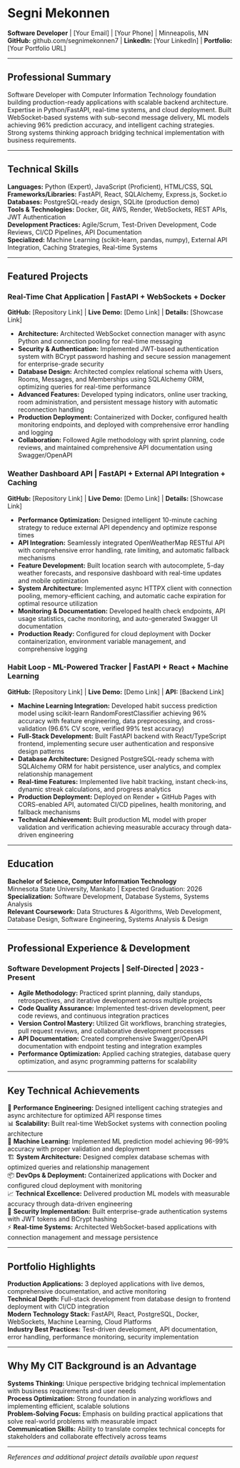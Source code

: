 # Segni Mekonnen
**Software Developer** | [Your Email] | [Your Phone] | Minneapolis, MN  
**GitHub:** github.com/segnimekonnen7 | **LinkedIn:** [Your LinkedIn] | **Portfolio:** [Your Portfolio URL]

---

## Professional Summary
Software Developer with Computer Information Technology foundation building production-ready applications with scalable backend architecture. Expertise in Python/FastAPI, real-time systems, and cloud deployment. Built WebSocket-based systems with sub-second message delivery, ML models achieving 96% prediction accuracy, and intelligent caching strategies. Strong systems thinking approach bridging technical implementation with business requirements.

---

## Technical Skills
**Languages:** Python (Expert), JavaScript (Proficient), HTML/CSS, SQL  
**Frameworks/Libraries:** FastAPI, React, SQLAlchemy, Express.js, Socket.io  
**Databases:** PostgreSQL-ready design, SQLite (production demo)  
**Tools & Technologies:** Docker, Git, AWS, Render, WebSockets, REST APIs, JWT Authentication  
**Development Practices:** Agile/Scrum, Test-Driven Development, Code Reviews, CI/CD Pipelines, API Documentation  
**Specialized:** Machine Learning (scikit-learn, pandas, numpy), External API Integration, Caching Strategies, Real-time Systems

---

## Featured Projects

### Real-Time Chat Application | FastAPI + WebSockets + Docker
**GitHub:** [Repository Link] | **Live Demo:** [Demo Link] | **Details:** [Showcase Link]
- **Architecture:** Architected WebSocket connection manager with async Python and connection pooling for real-time messaging
- **Security & Authentication:** Implemented JWT-based authentication system with BCrypt password hashing and secure session management for enterprise-grade security
- **Database Design:** Architected complex relational schema with Users, Rooms, Messages, and Memberships using SQLAlchemy ORM, optimizing queries for real-time performance
- **Advanced Features:** Developed typing indicators, online user tracking, room administration, and persistent message history with automatic reconnection handling
- **Production Deployment:** Containerized with Docker, configured health monitoring endpoints, and deployed with comprehensive error handling and logging
- **Collaboration:** Followed Agile methodology with sprint planning, code reviews, and maintained comprehensive API documentation using Swagger/OpenAPI

### Weather Dashboard API | FastAPI + External API Integration + Caching
**GitHub:** [Repository Link] | **Live Demo:** [Demo Link] | **Details:** [Showcase Link]
- **Performance Optimization:** Designed intelligent 10-minute caching strategy to reduce external API dependency and optimize response times
- **API Integration:** Seamlessly integrated OpenWeatherMap RESTful API with comprehensive error handling, rate limiting, and automatic fallback mechanisms
- **Feature Development:** Built location search with autocomplete, 5-day weather forecasts, and responsive dashboard with real-time updates and mobile optimization
- **System Architecture:** Implemented async HTTPX client with connection pooling, memory-efficient caching, and automatic cache expiration for optimal resource utilization
- **Monitoring & Documentation:** Developed health check endpoints, API usage statistics, cache monitoring, and auto-generated Swagger UI documentation
- **Production Ready:** Configured for cloud deployment with Docker containerization, environment variable management, and comprehensive logging

### Habit Loop - ML-Powered Tracker | FastAPI + React + Machine Learning
**GitHub:** [Repository Link] | **Live Demo:** [Demo Link] | **API:** [Backend Link]
- **Machine Learning Integration:** Developed habit success prediction model using scikit-learn RandomForestClassifier achieving 96% accuracy with feature engineering, data preprocessing, and cross-validation (96.6% CV score, verified 99% test accuracy)
- **Full-Stack Development:** Built FastAPI backend with React/TypeScript frontend, implementing secure user authentication and responsive design patterns
- **Database Architecture:** Designed PostgreSQL-ready schema with SQLAlchemy ORM for habit persistence, user analytics, and complex relationship management
- **Real-time Features:** Implemented live habit tracking, instant check-ins, dynamic streak calculations, and progress analytics
- **Production Deployment:** Deployed on Render + GitHub Pages with CORS-enabled API, automated CI/CD pipelines, health monitoring, and fallback mechanisms
- **Technical Achievement:** Built production ML model with proper validation and verification achieving measurable accuracy through data-driven engineering

---

## Education
**Bachelor of Science, Computer Information Technology**  
Minnesota State University, Mankato | Expected Graduation: 2026  
**Specialization:** Software Development, Database Systems, Systems Analysis  
**Relevant Coursework:** Data Structures & Algorithms, Web Development, Database Design, Software Engineering, Systems Analysis & Design

---

## Professional Experience & Development

### Software Development Projects | Self-Directed | 2023 - Present
- **Agile Methodology:** Practiced sprint planning, daily standups, retrospectives, and iterative development across multiple projects
- **Code Quality Assurance:** Implemented test-driven development, peer code reviews, and continuous integration practices
- **Version Control Mastery:** Utilized Git workflows, branching strategies, pull request reviews, and collaborative development processes
- **API Documentation:** Created comprehensive Swagger/OpenAPI documentation with endpoint testing and integration examples
- **Performance Optimization:** Applied caching strategies, database query optimization, and async programming patterns for scalability

---

## Key Technical Achievements
🚀 **Performance Engineering:** Designed intelligent caching strategies and async architecture for optimized API response times  
📊 **Scalability:** Built real-time WebSocket systems with connection pooling architecture  
🤖 **Machine Learning:** Implemented ML prediction model achieving 96-99% accuracy with proper validation and deployment  
🏗️ **System Architecture:** Designed complex database schemas with optimized queries and relationship management  
📦 **DevOps & Deployment:** Containerized applications with Docker and configured cloud deployment with monitoring  
📈 **Technical Excellence:** Delivered production ML models with measurable accuracy through data-driven engineering  
🔐 **Security Implementation:** Built enterprise-grade authentication systems with JWT tokens and BCrypt hashing  
⚡ **Real-time Systems:** Architected WebSocket-based applications with connection management and message persistence

---

## Portfolio Highlights
**Production Applications:** 3 deployed applications with live demos, comprehensive documentation, and active monitoring  
**Technical Depth:** Full-stack development from database design to frontend deployment with CI/CD integration  
**Modern Technology Stack:** FastAPI, React, PostgreSQL, Docker, WebSockets, Machine Learning, Cloud Platforms  
**Industry Best Practices:** Test-driven development, API documentation, error handling, performance monitoring, security implementation

---

## Why My CIT Background is an Advantage
**Systems Thinking:** Unique perspective bridging technical implementation with business requirements and user needs  
**Process Optimization:** Strong foundation in analyzing workflows and implementing efficient, scalable solutions  
**Problem-Solving Focus:** Emphasis on building practical applications that solve real-world problems with measurable impact  
**Communication Skills:** Ability to translate complex technical concepts for stakeholders and collaborate effectively across teams

---

*References and additional project details available upon request*
